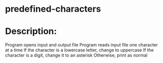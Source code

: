 # predefined-characters

# Description: 

Program opens input and output file
Program reads input file one character at a time
If the character is a lowercase letter, change to uppercase
If the character is a digit, change it to an asterisk
Otherwise, print as normal
